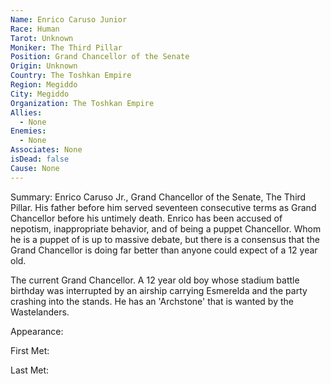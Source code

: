 ```yaml
---
Name: Enrico Caruso Junior
Race: Human
Tarot: Unknown
Moniker: The Third Pillar
Position: Grand Chancellor of the Senate
Origin: Unknown
Country: The Toshkan Empire
Region: Megiddo
City: Megiddo
Organization: The Toshkan Empire
Allies:
  - None
Enemies:
  - None
Associates: None
isDead: false
Cause: None
---
```

Summary:
Enrico Caruso Jr., Grand Chancellor of the Senate, The Third Pillar. His father before him served seventeen consecutive terms as Grand Chancellor before his untimely death. Enrico has been accused of nepotism, inappropriate behavior, and of being a puppet Chancellor. Whom he is a puppet of is up to massive debate, but there is a consensus that the Grand Chancellor is doing far better than anyone could expect of a 12 year old. 

The current Grand Chancellor. A 12 year old boy whose stadium battle birthday was interrupted by an airship carrying Esmerelda and the party crashing into the stands. He has an 'Archstone' that is wanted by the Wastelanders.

Appearance: 

First Met: 

Last Met: 
